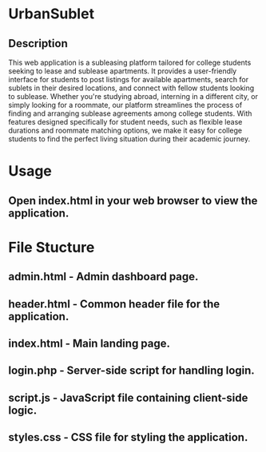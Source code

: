 # UrbanSublet
## Description
This web application is a subleasing platform tailored for college students seeking to lease and sublease apartments. It provides a user-friendly interface for students to post listings for available apartments, search for sublets in their desired locations, and connect with fellow students looking to sublease. Whether you're studying abroad, interning in a different city, or simply looking for a roommate, our platform streamlines the process of finding and arranging sublease agreements among college students. With features designed specifically for student needs, such as flexible lease durations and roommate matching options, we make it easy for college students to find the perfect living situation during their academic journey.

# Usage
## Open index.html in your web browser to view the application.

# File Stucture
## admin.html - Admin dashboard page.
## header.html - Common header file for the application.
## index.html - Main landing page.
## login.php - Server-side script for handling login.
## script.js - JavaScript file containing client-side logic.
## styles.css - CSS file for styling the application.
